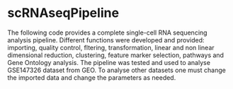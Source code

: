 # scRNAseqPipeline

The following code provides a complete single-cell RNA sequencing analysis pipeline. Different functions were developed and provided: importing, quality control, fltering, transformation, linear and non linear dimensional reduction, clustering, feature marker selection, pathways and Gene Ontology analysis. 
The pipeline was tested and used to analyse GSE147326 dataset from GEO. To analyse other datasets one must change the imported data and change the parameters as needed. 
